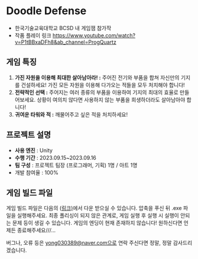

# Doodle Defense

- 한국기술교육대학교 BCSD 내 게임잼 참가작
- 작품 플레이 링크
https://www.youtube.com/watch?v=P1tBBxaDFh8&ab_channel=ProgQuartz



## 게임 특징

 
1.  **가진 자원을 이용해 최대한 살아남아라!  :**  주어진 전기와 부품을 합쳐 자신만의 기지를 건설하세요! 가진 모든 자원을 이용해 다가오는 적들을 모두 처치해야 합니다!
2.  **전략적인 선택 :**  주어지는 여러 종류의 부품을 이용하여 기지의 최대의 효율로 만들어보세요. 상황이 여의치 않다면 사용하지 않는 부품을 희생하더라도 살아남아야 합니다!
3.  **귀여운 타워와 적 :** 깨물어주고 싶은 적을 처치하세요! 


프로젝트 설명
- 

- **사용 엔진** : Unity
- **수행 기간** : 2023.09.15~2023.09.16
- **팀 구성** : 프로젝트 팀장 (프로그래머, 기획) 1명 / 아트 1명
- 개발 참여율 : 100%

게임 빌드 파일
-

게임 빌드 파일은 다음의 ([링크)](https://drive.google.com/file/d/1J3TSLciDhy3xGBeSJXT5nedbqWf2Gn3E/view?usp=sharing)에서 다운 받으실 수 있습니다. 압축을 푸신 뒤 .exe 파일을 실행해주세요.
최종 폴리싱이 되지 않은 관계로, 게임 실행 후 실행 시 실행이 안되는 문제 등이 생길 수 있습니다.
게임의 엔딩이 현재 존재하지 않습니다! 원하신다면 언제든 종료해주세요///...

버그나, 오류 등은 yong030389@naver.com으로 연락 주신다면 정말, 정말 감사드리겠습니다.



```
